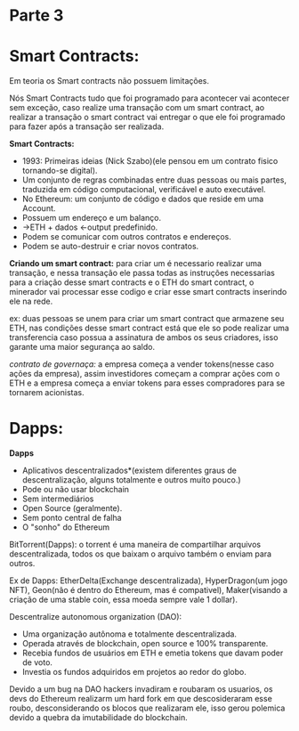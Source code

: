 # Parte 3

# Smart Contracts:

Em teoria os Smart contracts não possuem limitações.

Nós Smart Contracts tudo que foi programado para acontecer vai acontecer sem exceção, caso realize uma transação com um smart contract, ao realizar a transação o smart contract vai entregar o que ele foi programado para fazer após a transação ser realizada.

**Smart Contracts:**

- 1993: Primeiras ideias (Nick Szabo)(ele pensou em um contrato fisico tornando-se digital).
- Um conjunto de regras combinadas entre duas pessoas ou mais partes, traduzida em código computacional, verificável e auto executável.
- No Ethereum: um conjunto de código e dados que reside em uma Account.
- Possuem um endereço e um balanço.
- ->ETH + dados <-output predefinido.
- Podem se comunicar com outros contratos e endereços.
- Podem se auto-destruir e criar novos contratos.

**Criando um smart contract:** para criar um é necessario realizar uma transação, e nessa transação ele passa todas as instruções necessarias para a criação desse smart contracts e o ETH do smart contract, o minerador vai processar esse codigo e criar esse smart contracts inserindo ele na rede.

ex: duas pessoas se unem para criar um smart contract que armazene seu ETH, nas condições desse smart contract está que ele so pode realizar uma transferencia caso possua a assinatura de ambos os seus criadores, isso garante uma maior segurança ao saldo.

*contrato de governaça:* a empresa começa a vender tokens(nesse caso ações da empresa), assim investidores começam a comprar ações com o ETH e a empresa começa a enviar tokens para esses compradores para se tornarem acionistas.

# Dapps:

**Dapps**

- Aplicativos descentralizados*(existem diferentes graus de descentralização, alguns totalmente e outros muito pouco.)
- Pode ou não usar blockchain
- Sem intermediários
- Open Source (geralmente).
- Sem ponto central de falha
- O "sonho" do Ethereum

BitTorrent(Dapps): o torrent é uma maneira de compartilhar arquivos descentralizada, todos os que baixam o arquivo também o enviam para outros.

Ex de Dapps: EtherDelta(Exchange descentralizada), HyperDragon(um jogo NFT), Geon(não é dentro do Ethereum, mas é compativel), Maker(visando a criação de uma stable coin, essa moeda sempre vale 1 dollar).

Descentralize autonomous organization (DAO):

- Uma organização autônoma e totalmente descentralizada.
- Operada através de blockchain, open source e 100% transparente.
- Recebia fundos de usuários em ETH e emetia tokens que davam poder de voto.
- Investia os fundos adquiridos em projetos ao redor do globo.

Devido a um bug na DAO hackers invadiram e roubaram os usuarios, os devs do Ethereum realizarm um hard fork em que descosideraram esse roubo, desconsiderando os blocos que realizaram ele, isso gerou polemica devido a quebra da imutabilidade do blockchain.
